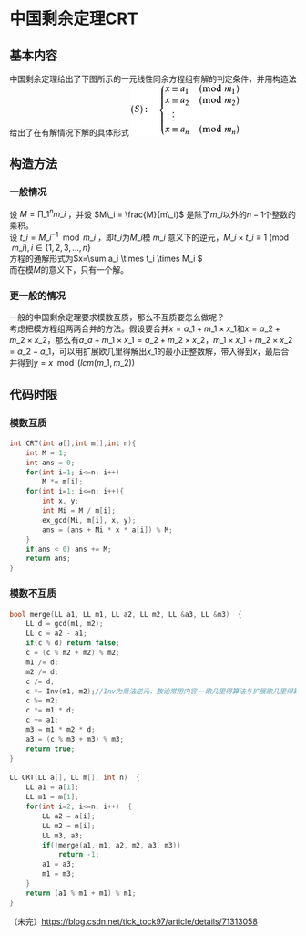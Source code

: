 # 中国剩余定理CRT
## 基本内容
中国剩余定理给出了下图所示的一元线性同余方程组有解的判定条件，并用构造法给出了在有解情况下解的具体形式
![CRT-1](_v_images/_crt1_1529849708_1045834158.png)

## 构造方法
### 一般情况
设 $M = \prod\_1^n m\_i$ ，并设 $M\_i = \frac{M}{m\_i}$ 是除了$m\_i$以外的$n-1$个整数的乘积。  
设 $t\_i = M\_i^{-1} \mod m\_i$ ，即$t\_i$为$M\_i$模 $m\_i$ 意义下的逆元，$M\_i \times t\_i \equiv 1 \pmod {m\_i},i \in \lbrace 1,2,3,…,n \rbrace$  
方程的通解形式为$x=\sum a\_i \times t\_i \times M\_i $  
而在模$M$的意义下，只有一个解。

### 更一般的情况
一般的中国剩余定理要求模数互质，那么不互质要怎么做呢？  
考虑把模方程组两两合并的方法。假设要合并$x=a\_1+m\_1 \times x\_1$和$x=a\_2+m\_2 \times x\_2$，那么有$a\_a+m\_1 \times x\_1=a\_2+m\_2 \times x\_2$，$m\_1 \times x\_1+m\_2 \times x\_2=a\_2-a\_1$，可以用扩展欧几里得解出$x\_1$的最小正整数解，带入得到$x$，最后合并得到$y = x \mod(lcm(m\_1,m\_2))$

## 代码时限
### 模数互质
```cpp
int CRT(int a[],int m[],int n){
    int M = 1;
    int ans = 0;
    for(int i=1; i<=n; i++)
        M *= m[i];
    for(int i=1; i<=n; i++){
        int x, y;
        int Mi = M / m[i];
        ex_gcd(Mi, m[i], x, y);
        ans = (ans + Mi * x * a[i]) % M;
    }
    if(ans < 0) ans += M;
    return ans;
}
```
### 模数不互质
```cpp
bool merge(LL a1, LL m1, LL a2, LL m2, LL &a3, LL &m3)  {
    LL d = gcd(m1, m2);
    LL c = a2 - a1;
    if(c % d) return false;
    c = (c % m2 + m2) % m2;
    m1 /= d;
    m2 /= d;
    c /= d;
    c *= Inv(m1, m2);//Inv为乘法逆元，数论常用内容——欧几里得算法与扩展欧几里得算法
    c %= m2;
    c *= m1 * d;
    c += a1;
    m3 = m1 * m2 * d;
    a3 = (c % m3 + m3) % m3;
    return true;
}

LL CRT(LL a[], LL m[], int n)  {
    LL a1 = a[1];
    LL m1 = m[1];
    for(int i=2; i<=n; i++)  {
        LL a2 = a[i];
        LL m2 = m[i];
        LL m3, a3;
        if(!merge(a1, m1, a2, m2, a3, m3))
            return -1;
        a1 = a3;
        m1 = m3;
    }
    return (a1 % m1 + m1) % m1;
}
```

（未完）https://blog.csdn.net/tick_tock97/article/details/71313058